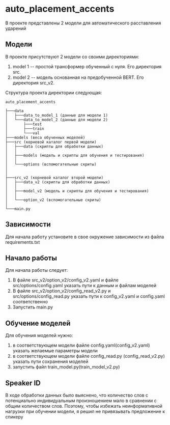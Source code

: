 auto_placement_accents
==============================
В проекте представлены 2 модели для автоматического расставления ударений

Модели
-----------
В проекте присутствуют 2 модели со своими директориями:

1) model 1 -- простой трансформер обученный с нуля. Его директория src.
2) model 2 -- модель основанная на предобученной BERT. Его директория src_v2.

Структура проекта директории следующая:

```
auto_placement_accents

├───data
│   ├───data_to_model_1 (данные для модели 1)
│   └───data_to_model_2 (данные для модели 2)
│       ├───test
│       ├───train
│       └───val
├───models (веса обученных моделей)
├───src (корневой каталог первой модели)
│   ├───data (скрипты для обработки данных)
│   │   
│   ├───models (модель и скрипты для обучения и тестирования)
│   │  
│   └───options (вспомогательные скриты)
│   
│  
├───src_v2 (корневой каталог второй модели)
│   ├───data_v2 (скрипты для обработки данных)
│   │   
│   ├───model_v2 (модель и скрипты для обучения и тестирования)
│   │   
│   └───option_v2 (вспомогательные скриты)
│
└───main.py

```

Зависимости
------------
Для начала работу установите в свое окружение зависимости из файла requirements.txt

Начало работы
------------
Для начала работы следует:

1) В файле src_v2/option_v2/config_v2.yaml и файле src/options/config.yaml указать пути к данным и файлам моделей
2) В файле src_v2/option_v2/config_read_v2.py и src/options/config_read.py указать пути к config_v2.yaml и config.yaml
   соответственно
3) Запустить main.py

Обучение моделей
-------------------
Для обучения моделей нужно:

1) в соответствующем модели файле config.yaml(config_v2.yaml) указать желаемые параметры модели
2) в соответствующем модели файле config_read.py (config_read_v2.py) указать пути сохранения моделей
3) запустить файл train_model.py(train_model_v2.py)

Speaker ID
-------------------
В ходе обработки данных было выяснено, что количество слов с потенциально индивидуальным произношением мало в сравнении
с общим количеством слов. Поэтому, чтобы избежать неинформативной нагрузки при обучении модели, я решил не привязывать
предложение к спикеру 